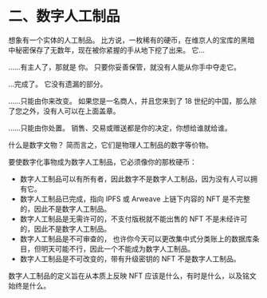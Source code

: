 # 二、数字人工制品

想象有一个实体的人工制品。 比方说，一枚稀有的硬币，在维京人的宝库的黑暗中秘密保存了无数年，现在被你紧握的手从地下挖了出来。 它…

……有主人了，那就是 你。 只要你妥善保管，就没有人能从你手中夺走它。

…完成了。 它没有遗漏的部分。

……只能由你来改变。 如果您是一名商人，并且您来到了 18 世纪的中国，那么除了您之外，没有人可以在上面盖章。

……只能由你处置。 销售、交易或赠送都是你的决定，你想给谁就给谁。

什么是数字文物？ 简而言之，它们是物理人工制品的数字等价物。

要使数字化事物成为数字人工制品，它必须像你的那枚硬币：

* 数字人工制品可以有所有者，因此数字不是数字人工制品，因为没有人可以拥有它。
* 数字人工制品已完成，指向 IPFS 或 Arweave 上链下内容的 NFT 是不完整的，因此不是数字人工制品。
* 数字人工制品是无需许可的，不支付版税就不能出售的 NFT 不是未经许可的，因此不是数字人工制品。
* 数字人工制品是不可审查的， 也许你今天可以更改集中式分类账上的数据库条目，但明天可能不行，因此一个不能成为数字人工制品。
* 数字人工制品是不可改变的，带有升级密钥的 NFT 不是数字人工制品。

数字人工制品的定义旨在从本质上反映 NFT 应该是什么，有时是什么，以及铭文始终是什么。

